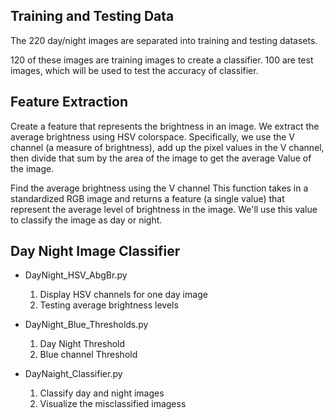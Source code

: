 
## Training and Testing Data
The 220 day/night images are separated into training and testing datasets.

120 of these images are training images to create a classifier.
100 are test images, which will be used to test the accuracy of classifier. 

## Feature Extraction
Create a feature that represents the brightness in an image. 
We extract the average brightness using HSV colorspace.
Specifically, we use the V channel (a measure of brightness),
add up the pixel values in the V channel, then divide that sum 
by the area of the image to get the average Value of the image.

Find the average brightness using the V channel
This function takes in a standardized RGB image and returns
a feature (a single value) that represent the average level of 
brightness in the image. We'll use this value to classify
the image as day or night.

## Day Night Image Classifier
 * DayNight_HSV_AbgBr.py
   1. Display HSV channels for one day image
   2. Testing average brightness levels

 * DayNight_Blue_Thresholds.py 
   1. Day Night Threshold
   2. Blue channel Threshold 

 * DayNaight_Classifier.py
   1. Classify day and night images
   2. Visualize the misclassified imagess 
  
